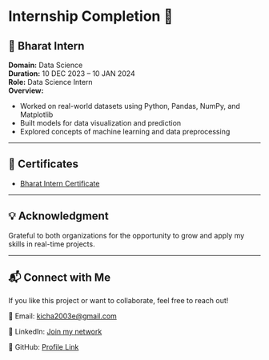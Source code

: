 # Internship Completion 🚀

## 🧠 Bharat Intern
**Domain:** Data Science  
**Duration:** 10 DEC 2023 – 10 JAN 2024  
**Role:** Data Science Intern  
**Overview:**  
- Worked on real-world datasets using Python, Pandas, NumPy, and Matplotlib  
- Built models for data visualization and prediction  
- Explored concepts of machine learning and data preprocessing

---

## 📝 Certificates

- [Bharat Intern Certificate](https://drive.google.com/file/d/1ug_FPd1cgIIU4KqpCds4u_eR4XEERBBm/view?usp=sharing)

---

## 💡 Acknowledgment

Grateful to both organizations for the opportunity to grow and apply my skills in real-time projects.

---

## 📬 Connect with Me
If you like this project or want to collaborate, feel free to reach out!

📧 Email: kicha2003e@gmail.com

💼 LinkedIn: [Join my network](www.linkedin.com/in/kishore-thedeveloper)

🐙 GitHub: [Profile Link](https://github.com/Kishore003E)
